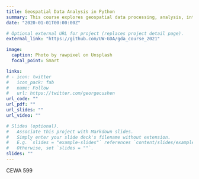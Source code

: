 ```yaml
---
title: Geospatial Data Analysis in Python
summary: This course explores geospatial data processing, analysis, interpretation, and visualization techniques using Python and open-source tools/libraries.
date: "2020-01-01T00:00:00Z"

# Optional external URL for project (replaces project detail page).
external_link: "https://github.com/UW-GDA/gda_course_2021"

image:
  caption: Photo by rawpixel on Unsplash
  focal_point: Smart

links:
# - icon: twitter
#   icon_pack: fab
#   name: Follow
#   url: https://twitter.com/georgecushen
url_code: ""
url_pdf: ""
url_slides: ""
url_video: ""

# Slides (optional).
#   Associate this project with Markdown slides.
#   Simply enter your slide deck's filename without extension.
#   E.g. `slides = "example-slides"` references `content/slides/example-slides.md`.
#   Otherwise, set `slides = ""`.
slides: ""
---
```


CEWA 599